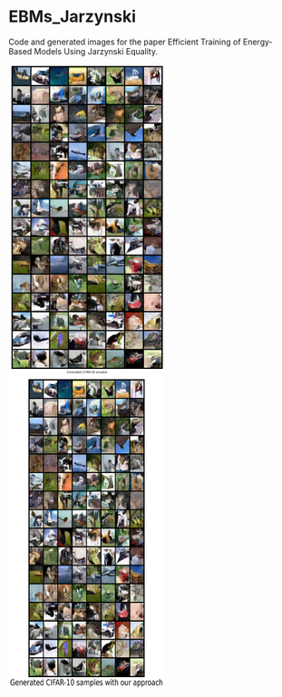 # EBMs_Jarzynski
 Code and generated images for the paper Efficient Training of Energy-Based Models Using Jarzynski Equality.
 
<img src="generated_CIFAR_images_PCD.png"  width="275" height="550">
<img src="generated_CIFAR_images_Jar.png"  width="275" height="550">